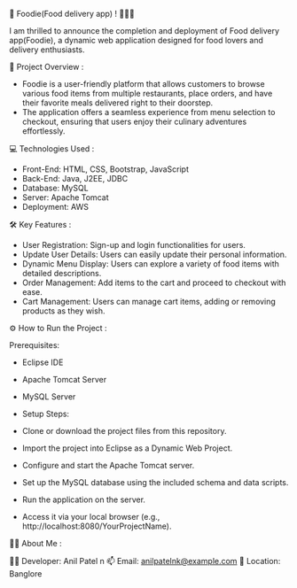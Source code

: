 🚀 Foodie(Food delivery app) ! 🍔🍕🍣

I am thrilled to announce the completion and deployment of Food delivery app(Foodie), a dynamic web application designed for food lovers and delivery enthusiasts.

🌟 Project Overview :

 - Foodie  is a user-friendly platform that allows customers to browse various food items from multiple restaurants, place orders, and have their favorite meals delivered right to  their doorstep. 
 - The application offers a seamless experience from menu selection to checkout, ensuring that users enjoy their culinary adventures effortlessly.

💻 Technologies Used :

 - Front-End: HTML, CSS, Bootstrap, JavaScript
 - Back-End: Java, J2EE, JDBC
 - Database: MySQL
 - Server: Apache Tomcat
 - Deployment: AWS

🛠️ Key Features :

 - User Registration: Sign-up and login functionalities for users.
 - Update User Details: Users can easily update their personal information.
 - Dynamic Menu Display: Users can explore a variety of food items with detailed descriptions.
 - Order Management: Add items to the cart and proceed to checkout with ease.
 - Cart Management: Users can manage cart items, adding or removing products as they wish.

⚙️ How to Run the Project :

 Prerequisites:

  - Eclipse IDE
  - Apache Tomcat Server
  - MySQL Server
  - Setup Steps:

  - Clone or download the project files from this repository.
  - Import the project into Eclipse as a Dynamic Web Project.
  - Configure and start the Apache Tomcat server.
  - Set up the MySQL database using the included schema and data scripts.
  - Run the application on the server.
  - Access it via your local browser (e.g., http://localhost:8080/YourProjectName).

 🙋‍♂️ About Me :

👨‍💻 Developer: Anil Patel n
📫 Email: anilpatelnk@example.com
📌 Location: Banglore
